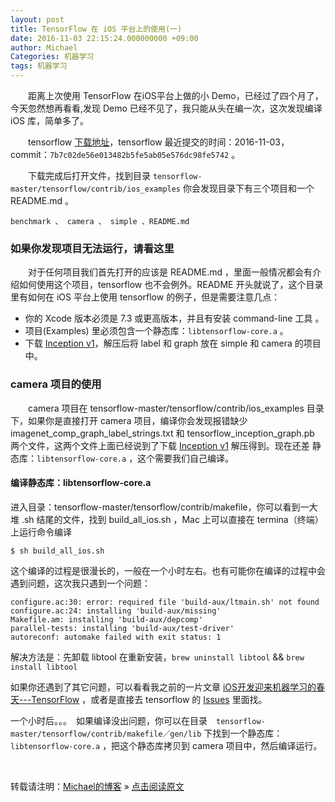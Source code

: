 ```yaml
---
layout: post
title: TensorFlow 在 iOS 平台上的使用(一)
date: 2016-11-03 22:15:24.000000000 +09:00
author: Michael
Categories: 机器学习
tags: 机器学习    
---
```


　　距离上次使用 TensorFlow 在iOS平台上做的小 Demo，已经过了四个月了，今天忽然想再看看,发现 Demo 已经不见了，我只能从头在编一次，这次发现编译 iOS 库，简单多了。

　　tensorflow [下载地址](https://github.com/tensorflow/tensorflow/archive/master.zip)，tensorflow 最近提交的时间：2016-11-03，commit：`7b7c02de56e013482b5fe5ab05e576dc98fe5742` 。


　　下载完成后打开文件，找到目录 `tensorflow-master/tensorflow/contrib/ios_examples` 你会发现目录下有三个项目和一个 README.md 。

```
benchmark 、 camera 、 simple 、README.md

```

### 如果你发现项目无法运行，请看这里

　　对于任何项目我们首先打开的应该是 README.md ，里面一般情况都会有介绍如何使用这个项目，tensorflow 也不会例外。README 开头就说了，这个目录里有如何在 iOS 平台上使用 tensorflow 的例子，但是需要注意几点：

* 你的 Xcode 版本必须是 7.3 或更高版本，并且有安装 command-line 工具 。
* 项目(Examples) 里必须包含一个静态库：`libtensorflow-core.a` 。
* 下载 [Inception v1](https://storage.googleapis.com/download.tensorflow.org/models/inception5h.zip)，解压后将 label 和 graph 放在 simple 和 camera 的项目中。

### camera 项目的使用

　　camera 项目在 tensorflow-master/tensorflow/contrib/ios_examples 目录下，如果你是直接打开 camera 项目，编译你会发现报错缺少 imagenet_comp_graph_label_strings.txt 和 tensorflow_inception_graph.pb 两个文件，这两个文件上面已经说到了下载 [Inception v1](https://storage.googleapis.com/download.tensorflow.org/models/inception5h.zip) 解压得到。现在还差 静态库：`libtensorflow-core.a` ，这个需要我们自己编译。

#### 编译静态库：libtensorflow-core.a

进入目录：tensorflow-master/tensorflow/contrib/makefile，你可以看到一大堆 .sh 结尾的文件，找到 build_all_ios.sh ，Mac 上可以直接在 termina（终端）上运行命令编译

```
$ sh build_all_ios.sh
```

这个编译的过程是很漫长的，一般在一个小时左右。也有可能你在编译的过程中会遇到问题，这次我只遇到一个问题：

```
configure.ac:30: error: required file 'build-aux/ltmain.sh' not found
configure.ac:24: installing 'build-aux/missing'
Makefile.am: installing 'build-aux/depcomp'
parallel-tests: installing 'build-aux/test-driver'
autoreconf: automake failed with exit status: 1

```

解决方法是：先卸载 libtool 在重新安装，`brew uninstall libtool` && `brew install libtool`

如果你还遇到了其它问题，可以看看我之前的一片文章 [iOS开发迎来机器学习的春天---TensorFlow](http://baixin.io/2016/07/iOSMachineLearning_TensorFlow/) ，或者是直接去 tensorflow 的 [Issues](https://github.com/tensorflow/tensorflow/issues) 里面找。 

一个小时后。。。　如果编译没出问题，你可以在目录　`tensorflow-master/tensorflow/contrib/makefile／gen/lib` 下找到一个静态库：`libtensorflow-core.a` ，把这个静态库拷贝到 camera 项目中，然后编译运行。

<br>

转载请注明：[Michael的博客]({{site.url}}) » [点击阅读原文]({{site.url}}/2016/11/TensorFlowOniOSUse1)     














